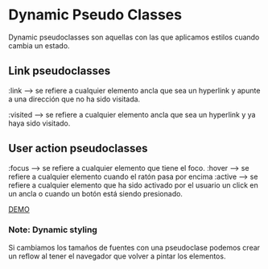 # Dynamic Pseudo Classes

Dynamic pseudoclasses son aquellas con las que aplicamos estilos cuando cambia un estado.

## Link pseudoclasses

:link --> se refiere a cualquier elemento ancla que sea un hyperlink y apunte a una dirección que no ha sido visitada.

:visited --> se refiere a cualquier elemento ancla que sea un hyperlink y ya haya sido visitado.

## User action pseudoclasses

:focus --> se refiere a cualquier elemento que tiene el foco.
:hover --> se refiere a cualquier elemento cuando el ratón pasa por encima
:active --> se refiere a cualquier elemento que ha sido activado por el usuario un click en un ancla o cuando un botón está siendo presionado.

[DEMO](https://htmlpreview.github.io/?https://github.com/gabrielseco/css-reference/blob/master/src/chapter-02/10-pseudo-classes/user-action.html)

### Note: Dynamic styling

Si cambiamos los tamaños de fuentes con una pseudoclase podemos crear un reflow al tener el navegador que volver a pintar los elementos.
